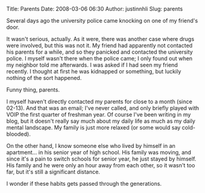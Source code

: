 Title: Parents
Date: 2008-03-06 06:30
Author: justinnhli
Slug: parents

Several days ago the university police came knocking on one of my
friend's door.

It wasn't serious, actually. As it were, there was another case where
drugs were involved, but this was not it. My friend had apparently not
contacted his parents for a while, and so they panicked and contacted
the university police. I myself wasn't there when the police came; I
only found out when my neighbor told me afterwards. I was asked if I had
seen my friend recently. I thought at first he was kidnapped or
something, but luckily nothing of the sort happened.

Funny thing, parents.

I myself haven't directly contacted my parents for close to a month
(since 02-13). And that was an email; I've never called, and only
briefly played with VOIP the first quarter of freshman year. Of course
I've been writing in my blog, but it doesn't really say much about my
daily life as much as my daily mental landscape. My family is just more
relaxed (or some would say cold-blooded).

On the other hand, I know someone else who lived by himself in an
apartment... in his senior year of high school. His family was moving,
and since it's a pain to switch schools for senior year, he just stayed
by himself. His family and he were only an hour away from each other, so
it wasn't too far, but it's still a significant distance.

I wonder if these habits gets passed through the generations.

